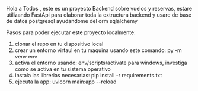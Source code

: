 Hola a Todos , este es un proyecto Backend sobre vuelos y reservas, estare utilizando FastApi para elaborar toda la extructura backend y usare de base de datos postgresql ayudandome del orm sqlalchemy

Pasos para poder ejecutar este proyecto localmente:

1. clonar el repo en tu dispositivo local
2. crear un entorno virtaul en tu maquina usando este comando: py -m venv env
3. activa el entorno usando: env/scripts/activate para windows, investiga como se activa en tu sistema operativo
4. instala las librerias necesarias: pip install -r requirements.txt
5. ejecuta la app: uvicorn main:app --reload
